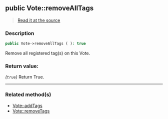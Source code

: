 ## public Vote::removeAllTags

> [Read it at the source](https://github.com/julien-boudry/Condorcet/blob/master/src/Vote.php#L655)

### Description    

```php
public Vote->removeAllTags ( ): true
```

Remove all registered tag(s) on this Vote.
    

### Return value:   

*(`true`)* Return True.


---------------------------------------

### Related method(s)      

* [Vote::addTags](/Docs/ApiReferences/Vote%20Class/public%20Vote--addTags.md)    
* [Vote::removeTags](/Docs/ApiReferences/Vote%20Class/public%20Vote--removeTags.md)    
